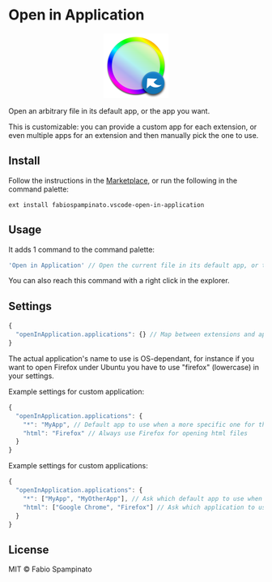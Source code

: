 # Open in Application

<p align="center">
  <img src="https://raw.githubusercontent.com/fabiospampinato/vscode-open-in-application/master/resources/logo.png" width="128" alt="Logo">
</p>

Open an arbitrary file in its default app, or the app you want.

This is customizable: you can provide a custom app for each extension, or even multiple apps for an extension and then manually pick the one to use.

## Install

Follow the instructions in the [Marketplace](https://marketplace.visualstudio.com/items?itemName=fabiospampinato.vscode-open-in-application), or run the following in the command palette:

```shell
ext install fabiospampinato.vscode-open-in-application
```

## Usage

It adds 1 command to the command palette:

```js
'Open in Application' // Open the current file in its default app, or the app you want
```

You can also reach this command with a right click in the explorer.

## Settings

```js
{
  "openInApplication.applications": {} // Map between extensions and applications
}
```

The actual application's name to use is OS-dependant, for instance if you want to open Firefox under Ubuntu you have to use "firefox" (lowercase) in your settings.

Example settings for custom application:

```js
{
  "openInApplication.applications": {
    "*": "MyApp", // Default app to use when a more specific one for the extension isn't specified
    "html": "Firefox" // Always use Firefox for opening html files
  }
}
```

Example settings for custom applications:

```js
{
  "openInApplication.applications": {
    "*": ["MyApp", "MyOtherApp"], // Ask which default app to use when a more specific one for the extension isn't specified
    "html": ["Google Chrome", "Firefox"] // Ask which application to use when opening html files
  }
}
```

## License

MIT © Fabio Spampinato
